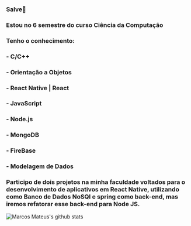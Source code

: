 ### Salve👋

### Estou no 6 semestre do curso Ciência da Computação 
### Tenho o conhecimento: 
###                                     - C/C++
###                                     - Orientação a Objetos
###                                     - React Native | React
###                                     - JavaScript
###                                     - Node.js
###                                     - MongoDB
###                                     - FireBase
###                                     - Modelagem de Dados
###  Participo de dois projetos na minha faculdade voltados para o desenvolvimento de aplicativos em React Native, utilizando como Banco de Dados NoSQl e spring como back-end, mas iremos refatorar esse back-end para Node JS.


![Marcos Mateus's github stats](https://github-readme-stats.vercel.app/api?username=MarcosMateusOS&show_icons=true&theme=radical)
<!--
**MarcosMateusOS/MarcosMateusOS** is a ✨ _special_ ✨ repository because its `README.md` (this file) appears on your GitHub profile.


### Salve :star_struck:!

### Estou no 6 semestre do curso Ciência da Computação
### Tenho o conhecimento: - C/C++
###                                     - Orientação a Objetos
###                                     - React
###                                     - React Native
###                                     - Java Script
###                                     - Node.js
###                                     - FireBase
###                                     - MongoDB
###                                     - Modelagem de Dados
### Participo de dois projetos na minha faculdade voltados para o desenvolvimento de aplicativos em React Native, utilizando como Banco de Dados NoSQl e spring como back-end, mas iremos refatorar esse back-end para Node.js.
### Sempre buscando melhorar.

